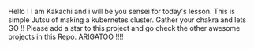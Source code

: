 Hello !
I am Kakachi and i will be you sensei for today's lesson. This is simple Jutsu of making a kubernetes cluster.
Gather your chakra and lets GO !!
Please add a star to this project and go check the other awesome projects in this Repo.
ARIGATOO !!!!